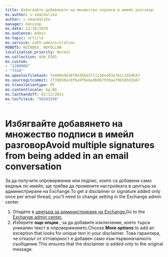 ```yaml
---
title: Избягвайте добавянето на множество подписи в имейл разговор
ms.author: v-smandalika
author: v-smandalika
manager: dansimp
ms.date: 12/18/2020
ms.audience: Admin
ms.topic: article
ms.service: o365-administration
ROBOTS: NOINDEX, NOFOLLOW
localization_priority: Normal
ms.collection: Adm_O365
ms.custom:
- "1200009"
- "7310"
ms.openlocfilehash: fe460e94307043b8d271111bed83e7b1c35b9b47
ms.sourcegitcommit: 2f39850ac0fba9fbeba9b8b7939ae79b505d3b67
ms.translationtype: MT
ms.contentlocale: bg-BG
ms.lasthandoff: 02/12/2021
ms.locfileid: "50243256"
---
```

# <a name="avoid-multiple-signatures-from-being-added-in-an-email-conversation"></a><span data-ttu-id="f338d-102">Избягвайте добавянето на множество подписи в имейл разговор</span><span class="sxs-lookup"><span data-stu-id="f338d-102">Avoid multiple signatures from being added in an email conversation</span></span>

<span data-ttu-id="f338d-103">За да получите опровержение или подпис, които са добавени само веднъж по имейл, ще трябва да промените настройката в центъра за администриране на Exchange.</span><span class="sxs-lookup"><span data-stu-id="f338d-103">To get a disclaimer or signature added only once per email thread, you'll need to change setting in the Exchange admin center.</span></span>

1. <span data-ttu-id="f338d-104">Отидете в [центъра за администриране на Exchange.](https://go.microsoft.com/fwlink/p/?linkid=2059104)</span><span class="sxs-lookup"><span data-stu-id="f338d-104">Go to the [Exchange admin center.](https://go.microsoft.com/fwlink/p/?linkid=2059104)</span></span>
2. <span data-ttu-id="f338d-105">Изберете **още опции** , за да добавите изключение, което търси уникален текст в опровержението.</span><span class="sxs-lookup"><span data-stu-id="f338d-105">Choose **More options** to add an exception that looks for unique text in your disclaimer.</span></span> <span data-ttu-id="f338d-106">Това гарантира, че отказът от отговорност е добавен само към първоначалното съобщение.</span><span class="sxs-lookup"><span data-stu-id="f338d-106">This ensures that the disclaimer is added only to the original message.</span></span>

